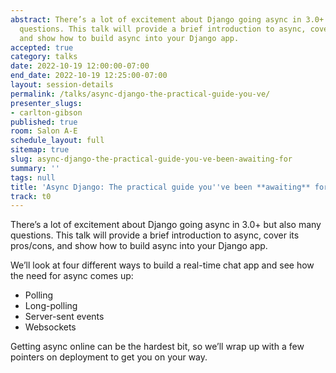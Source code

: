 ```yaml
---
abstract: There’s a lot of excitement about Django going async in 3.0+ but also many
  questions. This talk will provide a brief introduction to async, cover its pros/cons,
  and show how to build async into your Django app.
accepted: true
category: talks
date: 2022-10-19 12:00:00-07:00
end_date: 2022-10-19 12:25:00-07:00
layout: session-details
permalink: /talks/async-django-the-practical-guide-you-ve/
presenter_slugs:
- carlton-gibson
published: true
room: Salon A-E
schedule_layout: full
sitemap: true
slug: async-django-the-practical-guide-you-ve-been-awaiting-for
summary: ''
tags: null
title: 'Async Django: The practical guide you''ve been **awaiting** for.'
track: t0
---
```


There’s a lot of excitement about Django going async in 3.0+ but also many questions. This talk will provide a brief introduction to async, cover its pros/cons, and show how to build async into your Django app.

We’ll look at four different ways to build a real-time chat app and see how the need for async comes up:

* Polling 
* Long-polling
* Server-sent events
* Websockets

Getting async online can be the hardest bit, so we’ll wrap up with a few pointers on deployment to get you on your way.
